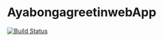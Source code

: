 # AyabongagreetinwebApp
[![Build Status](https://travis-ci.org/Ayabonga2017/greetin-webApp.svg?branch=master)](https://travis-ci.org/Ayabonga2017/greetin-webApp)
